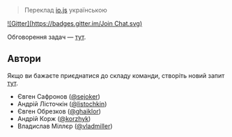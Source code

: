 > Переклад [io.js](https://iojs.org/) українською

[![Gitter](https://badges.gitter.im/Join Chat.svg)](https://gitter.im/iojs/iojs-uk?utm_source=badge&utm_medium=badge&utm_campaign=pr-badge&utm_content=badge)

Обговорення задач — [тут](https://github.com/iojs/iojs-uk/issues).

## Автори

Якщо ви бажаєте приєднатися до складу команди, створіть новий запит [тут](https://github.com/iojs/iojs-uk/issues).

- Євген Сафронов ([@sejoker](https://github.com/sejoker))
- Андрій Лісточкін ([@listochkin](https://github.com/listochkin))
- Євген Обрезков ([@ghaiklor](https://github.com/ghaiklor))
- Андрій Корж ([@korzhyk](https://github.com/korzhyk))
- Владислав Міллєр ([@vladmiller](https://github.com/vladmiller))
